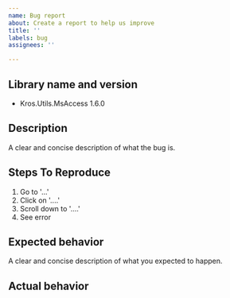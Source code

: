 ```yaml
---
name: Bug report
about: Create a report to help us improve
title: ''
labels: bug
assignees: ''

---
```


## Library name and version
- Kros.Utils.MsAccess 1.6.0

## Description
A clear and concise description of what the bug is.

## Steps To Reproduce
1. Go to '...'
2. Click on '....'
3. Scroll down to '....'
4. See error

## Expected behavior
A clear and concise description of what you expected to happen.

## Actual behavior

